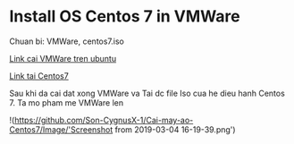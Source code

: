 # Install OS Centos 7 in VMWare
Chuan bi: VMWare, centos7.iso

[Link cai VMWare tren ubuntu](https://websiteforstudents.com/install-vmware-workstation-player-on-ubuntu-16-04-17-10-18-04-desktop/)

[Link tai Centos7](http://isoredirect.centos.org/centos/7/isos/x86_64/CentOS-7-x86_64-Minimal-1810.iso)

Sau khi da cai dat xong VMWare va Tai dc file Iso cua he dieu hanh Centos 7. Ta mo pham me VMWare len

!(https://github.com/Son-CygnusX-1/Cai-may-ao-Centos7/Image/'Screenshot from 2019-03-04 16-19-39.png')

